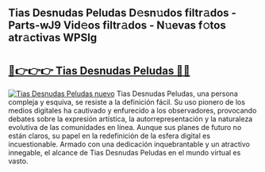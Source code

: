 ## Tias Desnudas Peludas D𝚎sn𝚞dos filtr𝚊dos - Parts-wJ9 Vid𝚎os filtr𝚊dos - N𝚞evas f𝚘tos atr𝚊ctivas WPSlg

# <h2><a href="http://mb5cmm.tromn.icu/?c=Tias+Desnudas+Peludas">🔗👉👉👉 Tias Desnudas Peludas 🔗🔗</a></h2>

[![Tias Desnudas Peludas nuevo](https://i.imgur.com/pEAQMta.gif)](http://mb5cmm.tromn.icu/?c=Tias+Desnudas+Peludas)
Tias Desnudas Peludas, una persona compleja y esquiva, se resiste a la definición fácil. Su uso pionero de los medios digitales ha cautivado y enfurecido a los observadores, provocando debates sobre la expresión artística, la autorrepresentación y la naturaleza evolutiva de las comunidades en línea. Aunque sus planes de futuro no están claros, su papel en la redefinición de la esfera digital es incuestionable. Armado con una dedicación inquebrantable y un atractivo innegable, el alcance de Tias Desnudas Peludas en el mundo virtual es vasto.
